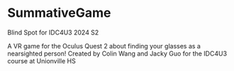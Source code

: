 # SummativeGame
Blind Spot for IDC4U3 2024 S2

A VR game for the Oculus Quest 2 about finding your glasses as a nearsighted person!
Created by Colin Wang and Jacky Guo for the IDC4U3 course at Unionville HS
